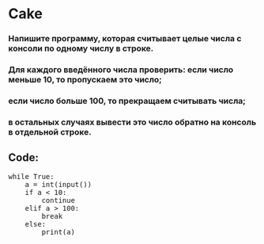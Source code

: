 # Cake

### Напишите программу, которая считывает целые числа с консоли по одному числу в строке.
### Для каждого введённого числа проверить: если число меньше 10, то пропускаем это число;
### если число больше 100, то прекращаем считывать числа;
### в остальных случаях вывести это число обратно на консоль в отдельной строке.

## Code:

<pre>
while True:
    a = int(input())
    if a < 10:
        continue
    elif a > 100:
        break
    else:
        print(a)
